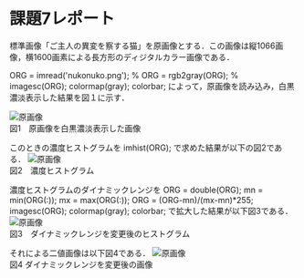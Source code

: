 # 課題7レポート

標準画像「ご主人の異変を察する猫」を原画像とする．この画像は縦1066画像，横1600画素による長方形のディジタルカラー画像である．

ORG = imread('nukonuko.png'); % 
ORG = rgb2gray(ORG); % 
imagesc(ORG); colormap(gray); colorbar;
によって，原画像を読み込み，白黒濃淡表示した結果を図１に示す．

![原画像](https://github.com/yuukomo/image-processing-classroom_report/blob/master/%E7%B5%90%E6%9E%9C/%E8%AA%B2%E9%A1%8C7/%E5%8E%9F%E7%94%BB%E5%83%8F%E3%81%AE%E7%99%BD%E9%BB%92%E6%BF%83%E6%B7%A1.PNG)  
図1　原画像を白黒濃淡表示した画像

このときの濃度ヒストグラムを
imhist(ORG);
で求めた結果が以下の図2である．
![原画像](https://github.com/yuukomo/image-processing-classroom_report/blob/master/%E7%B5%90%E6%9E%9C/%E8%AA%B2%E9%A1%8C7/%E6%BF%83%E5%BA%A6%E3%83%92%E3%82%B9%E3%83%88%E3%82%B0%E3%83%A9%E3%83%A0.PNG)  
図2　濃度ヒストグラム

濃度ヒストグラムのダイナミックレンジを
ORG = double(ORG);
mn = min(ORG(:)); 
mx = max(ORG(:)); 
ORG = (ORG-mn)/(mx-mn)*255;
imagesc(ORG); colormap(gray); colorbar;
で拡大した結果が以下図3である．
![原画像](https://github.com/yuukomo/image-processing-classroom_report/blob/master/%E7%B5%90%E6%9E%9C/%E8%AA%B2%E9%A1%8C7/%E6%BF%83%E5%BA%A6%E3%83%92%E3%82%B9%E3%83%88%E3%82%B0%E3%83%A9%E3%83%A0%E5%A4%89%E6%9B%B4%E5%BE%8C(%E3%83%80%E3%82%A4%E3%83%8A%E3%83%9F%E3%83%83%E3%82%AF%E3%83%AC%E3%83%B3%E3%82%B8%E3%82%92%E5%A4%89%E6%9B%B4%E5%BE%8C).PNG)  
図3　ダイナミックレンジを変更後のヒストグラム

それによる二値画像は以下図4である．
![原画像](https://github.com/yuukomo/image-processing-classroom_report/blob/master/%E7%B5%90%E6%9E%9C/%E8%AA%B2%E9%A1%8C7/%E3%83%80%E3%82%A4%E3%83%8A%E3%83%9F%E3%83%83%E3%82%AF%E3%83%AC%E3%83%B3%E3%82%B8%E3%82%92%E5%A4%89%E6%9B%B4%E5%BE%8C.PNG)  
図4 ダイナミックレンジを変更後の画像
